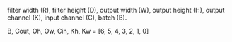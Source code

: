 filter width (R), filter height (D),
output width (W), output height (H),
output channel (K), input channel (C),
batch (B).

B, Cout, Oh, Ow, Cin, Kh, Kw = [6, 5, 4, 3, 2, 1, 0]
